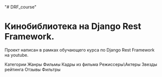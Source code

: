 "# DRF_course" 
# Кинобиблиотека на Django Rest Framework.

Проект написан в рамках обучающего курса по Django Rest Framework на youtube.

Категории
Жанры
Фильмы
Кадры из фильма
Режиссеры\Актеры
Звезды рейтинга
Отзывы
Фильтры
